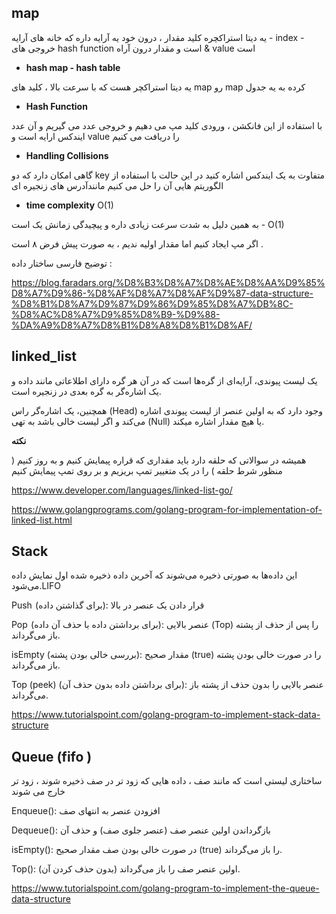 ## map

یه دیتا استراکچره کلید مقدار ، درون خود یه آرایه داره که خانه های آرایه - index - خروجی های hash function  است و مقدار درون آراه & value  است
+ **hash map - hash table**

یه دیتا استراکچر هست که با سرعت بالا ، کلید های map رو map کرده به یه جدول 

+ **Hash Function**

با استفاده از این فانکشن ، ورودی کلید مپ می دهیم و خروجی عدد می گیریم و آن عدد ایندکس ارایه است و value را دریافت می کنیم

+ **Handling Collisions**

گاهی امکان دارد که دو key  متفاوت به یک ایندکس اشاره کنید در این حالت با استفاده از الگوریتم هایی آن را حل می کنیم مانندآدرس های زنجیره ای

+ **time complexity** O(1)

به همین دلیل به شدت سرعت زیادی داره و پیچیدگی زمانش یک است - O(1)

اگر مپ ایجاد کنیم اما مقدار اولیه ندیم ، به صورت پیش فرض ۸ است .


توضیح فارسی ساختار داده :

https://blog.faradars.org/%D8%B3%D8%A7%D8%AE%D8%AA%D9%85%D8%A7%D9%86-%D8%AF%D8%A7%D8%AF%D9%87-data-structure-%D8%B1%D8%A7%D9%87%D9%86%D9%85%D8%A7%DB%8C-%D8%AC%D8%A7%D9%85%D8%B9-%D9%88-%DA%A9%D8%A7%D8%B1%D8%A8%D8%B1%D8%AF/

## linked_list

یک لیست پیوندی، آرایه‌ای از گره‌ها است که در آن هر گره دارای اطلاعاتی مانند داده و یک اشاره‌گر به گره بعدی در زنجیره است.

همچنین، یک اشاره‌گر راس (Head) وجود دارد که به اولین عنصر از لیست پیوندی اشاره می‌کند و اگر لیست خالی باشد به تهی (Null) یا هیچ مقدار اشاره میکند.

**نکته**

همیشه در سوالاتی که حلقه دارد باید مقداری که قراره پیمایش کنیم و به روز کنیم ( منظور شرط حلقه ) را در یک متغییر تمپ بریزیم و بر روی تمپ پیمایش کنیم



https://www.developer.com/languages/linked-list-go/

https://www.golangprograms.com/golang-program-for-implementation-of-linked-list.html

## Stack

این داده‌ها به صورتی ذخیره می‌شوند که آخرین داده ذخیره شده اول نمایش داده می‌شود.LIFO 

Push  (برای گذاشتن داده): قرار دادن یک عنصر در بالا

Pop  (برای برداشتن داده با حذف آن داده): عنصر بالایی (Top) را پس از حذف از پشته باز می‌گرداند.

isEmpty (بررسی خالی بودن پشته): مقدار صحیح (true) را در صورت خالی بودن پشته باز می‌گرداند.

Top (peek) (برای برداشتن داده بدون حذف آن): عنصر بالایی را بدون حذف از پشته باز می‌گرداند.

https://www.tutorialspoint.com/golang-program-to-implement-stack-data-structure


## Queue (fifo )

ساختاری لیستی است که مانند صف ، داده هایی که زود تر در صف ذخیره شوند ، زود تر خارج می شوند

Enqueue(): افزودن عنصر به انتهای صف

Dequeue(): بازگرداندن اولین عنصر صف (عنصر جلوی صف) و حذف آن

isEmpty(): در صورت خالی بودن صف مقدار صحیح (true) را باز می‌گرداند.

Top(): اولین عنصر صف را باز می‌گرداند (بدون حذف کردن آن).

https://www.tutorialspoint.com/golang-program-to-implement-the-queue-data-structure


